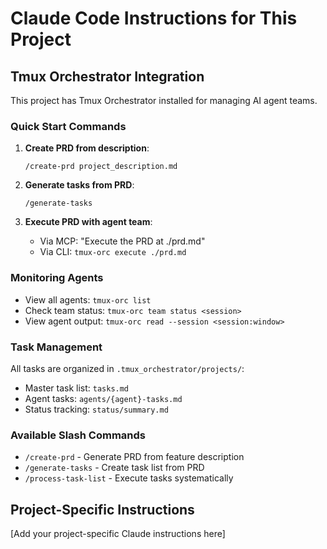 # Claude Code Instructions for This Project

## Tmux Orchestrator Integration

This project has Tmux Orchestrator installed for managing AI agent teams.

### Quick Start Commands

1. **Create PRD from description**:
   ```
   /create-prd project_description.md
   ```

2. **Generate tasks from PRD**:
   ```
   /generate-tasks
   ```

3. **Execute PRD with agent team**:
   - Via MCP: "Execute the PRD at ./prd.md"
   - Via CLI: `tmux-orc execute ./prd.md`

### Monitoring Agents

- View all agents: `tmux-orc list`
- Check team status: `tmux-orc team status <session>`
- View agent output: `tmux-orc read --session <session:window>`

### Task Management

All tasks are organized in `.tmux_orchestrator/projects/`:
- Master task list: `tasks.md`
- Agent tasks: `agents/{agent}-tasks.md`
- Status tracking: `status/summary.md`

### Available Slash Commands

- `/create-prd` - Generate PRD from feature description
- `/generate-tasks` - Create task list from PRD
- `/process-task-list` - Execute tasks systematically

## Project-Specific Instructions

[Add your project-specific Claude instructions here]
